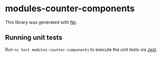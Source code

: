 # modules-counter-components

This library was generated with [Nx](https://nx.dev).

## Running unit tests

Run `nx test modules-counter-components` to execute the unit tests via [Jest](https://jestjs.io).
